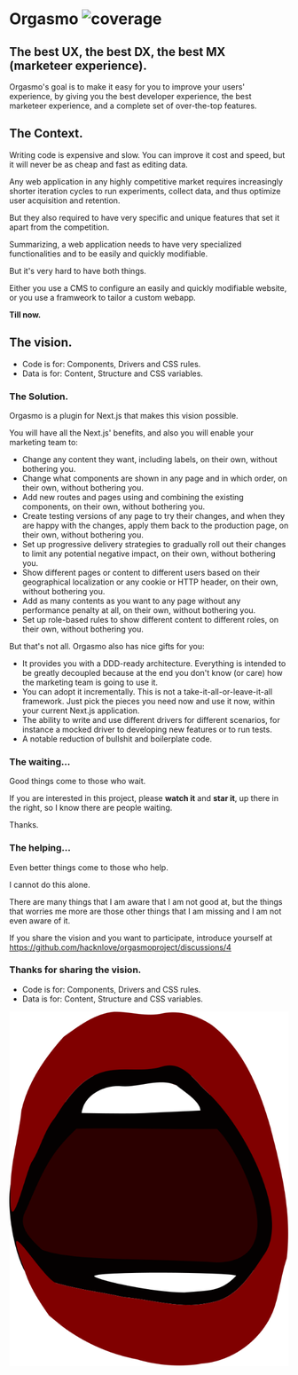 # Orgasmo ![coverage](https://img.shields.io/badge/coverage-100%25-brightgreen)

## The best UX, the best DX, the best MX (marketeer experience).

Orgasmo's goal is to make it easy for you to improve your users' experience, by giving you the best developer experience, the best marketeer experience, and a complete set of over-the-top features. 

## The Context.

Writing code is expensive and slow. You can improve it cost and speed, but it will never be as cheap and fast as editing data.

Any web application in any highly competitive market requires increasingly shorter iteration cycles to run experiments, collect data, and thus optimize user acquisition and retention.

But they also required to have very specific and unique features that set it apart from the competition.

Summarizing, a web application needs to have very specialized functionalities and to be easily and quickly modifiable.

But it's very hard to have both things.

Either you use a CMS to configure an easily and quickly modifiable website, or you use a framweork to tailor a custom webapp.

**Till now.**

## The vision.

* Code is for: Components, Drivers and CSS rules.
* Data is for: Content, Structure and CSS variables.

### The Solution.

Orgasmo is a plugin for Next.js that makes this vision possible.

You will have all the Next.js' benefits, and also you will enable your marketing team to:

* Change any content they want, including labels, on their own, without bothering you.
* Change what components are shown in any page and in which order, on their own, without bothering you.
* Add new routes and pages using and combining the existing components, on their own, without bothering you.
* Create testing versions of any page to try their changes, and when they are happy with the changes, apply them back to the production page, on their own, without bothering you.
* Set up progressive delivery strategies to gradually roll out their changes to limit any potential negative impact, on their own, without bothering you.
* Show different pages or content to different users based on their geographical localization or any cookie or HTTP header, on their own, without bothering you.
* Add as many contents as you want to any page without any performance penalty at all, on their own, without bothering you.
* Set up role-based rules to show different content to different roles, on their own, without bothering you.

But that's not all. Orgasmo also has nice gifts for you:

* It provides you with a DDD-ready architecture. Everything is intended to be greatly decoupled because at the end you don't know (or care) how the marketing team is going to use it.
* You can adopt it incrementally. This is not a take-it-all-or-leave-it-all framework. Just pick the pieces you need now and use it now, within your current Next.js application.
* The ability to write and use different drivers for different scenarios, for instance a mocked driver to developing new features or to run tests.
* A notable reduction of bullshit and boilerplate code.

### The waiting...

Good things come to those who wait.

If you are interested in this project, please **watch it** and **star it**, up there in the right, so I know there are people waiting.

Thanks.

### The helping...

Even better things come to those who help.

I cannot do this alone.

There are many things that I am aware that I am not good at, but the things that worries me more are those other things that I am missing and I am not even aware of it.

If you share the vision and you want to participate, introduce yourself at https://github.com/hacknlove/orgasmoproject/discussions/4

### Thanks for sharing the vision.

* Code is for: Components, Drivers and CSS rules.
* Data is for: Content, Structure and CSS variables.

![Logo](./assets/orgasmo.svg)